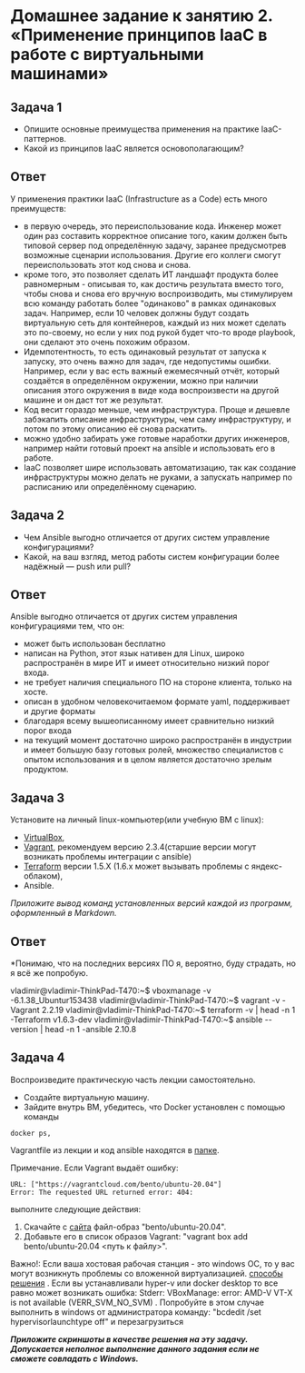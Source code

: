 
# Домашнее задание к занятию 2. «Применение принципов IaaC в работе с виртуальными машинами»

## Задача 1

- Опишите основные преимущества применения на практике IaaC-паттернов.
- Какой из принципов IaaC является основополагающим?

## Ответ
У применения практики IaaC (Infrastructure as a Code) есть много преимуществ:
- в первую очередь, это переиспользование кода. Инженер может один раз составить корректное описание того, каким должен быть типовой сервер под определённую задачу, заранее предусмотрев возможные сценарии использования. Другие его коллеги смогут переиспользовать этот код снова и снова.
- кроме того, это позволяет сделать ИТ ландшафт продукта более равномерным - описывая то, как достичь результата вместо того, чтобы снова и снова его вручную воспроизводить, мы стимулируем всю команду работать более "одинаково" в рамках одинаковых задач. Например, если 10 человек должны будут создать виртуальную сеть для контейнеров, каждый из них может сделать это по-своему, но если у них под рукой будет что-то вроде playbook, они сделают это очень похожим образом.
- Идемпотентность, то есть одинаковый результат от запуска к запуску, это очень важно для задач, где недопустимы ошибки. Например, если у вас есть важный ежемесячный отчёт, который создаётся в определённом окружении, можно при наличии описания этого окружения в виде кода воспроизвести на другой машине и он даст тот же результат.
- Код весит гораздо меньше, чем инфраструктура. Проще и дешевле забэкапить описание инфраструктуры, чем саму инфраструктуру, и потом по этому описанию её снова раскатить.
- можно удобно забирать уже готовые наработки других инженеров, например найти готовый проект на ansible и использовать его в работе.
- IaaC позволяет шире использовать автоматизацию, так как создание инфраструктуры можно делать не руками, а запускать например по расписанию или определённому сценарию.


## Задача 2

- Чем Ansible выгодно отличается от других систем управление конфигурациями?
- Какой, на ваш взгляд, метод работы систем конфигурации более надёжный — push или pull?

## Ответ

Ansible выгодно отличается от других систем управления конфигурациями тем, что он:
- может быть использован бесплатно
- написан на Python, этот язык нативен для Linux, широко распространён в мире ИТ и имеет относительно низкий порог входа.
- не требует наличия специального ПО на стороне клиента, только на хосте.
- описан в удобном человекочитаемом формате yaml, поддерживает и другие форматы
- благодаря всему вышеописанному имеет сравнительно низкий порог входа
- на текущий момент достаточно широко распространён в индустрии и имеет большую базу готовых ролей, множество специалистов с опытом использования и в целом является достаточно зрелым продуктом.


## Задача 3

Установите на личный linux-компьютер(или учебную ВМ с linux):

- [VirtualBox](https://www.virtualbox.org/),
- [Vagrant](https://github.com/netology-code/devops-materials), рекомендуем версию 2.3.4(старшие версии могут возникать проблемы интеграции с ansible)
- [Terraform](https://github.com/netology-code/devops-materials/blob/master/README.md)  версии 1.5.Х (1.6.х может вызывать проблемы с яндекс-облаком),
- Ansible.

*Приложите вывод команд установленных версий каждой из программ, оформленный в Markdown.*

## Ответ

*Понимаю, что на последних версиях ПО я, вероятно, буду страдать, но я всё же попробую.

vladimir@vladimir-ThinkPad-T470:~$ vboxmanage -v
-6.1.38_Ubuntur153438
vladimir@vladimir-ThinkPad-T470:~$ vagrant -v
-Vagrant 2.2.19
vladimir@vladimir-ThinkPad-T470:~$ terraform -v | head -n 1
-Terraform v1.6.3-dev
vladimir@vladimir-ThinkPad-T470:~$ ansible --version | head -n 1
-ansible 2.10.8


## Задача 4 

Воспроизведите практическую часть лекции самостоятельно.

- Создайте виртуальную машину.
- Зайдите внутрь ВМ, убедитесь, что Docker установлен с помощью команды
```
docker ps,
```
Vagrantfile из лекции и код ansible находятся в [папке](https://github.com/netology-code/virt-homeworks/tree/virt-11/05-virt-02-iaac/src).

Примечание. Если Vagrant выдаёт ошибку:
```
URL: ["https://vagrantcloud.com/bento/ubuntu-20.04"]     
Error: The requested URL returned error: 404:
```

выполните следующие действия:

1. Скачайте с [сайта](https://app.vagrantup.com/bento/boxes/ubuntu-20.04) файл-образ "bento/ubuntu-20.04".
2. Добавьте его в список образов Vagrant: "vagrant box add bento/ubuntu-20.04 <путь к файлу>".

Важно!: Если ваша хостовая рабочая станция - это windows ОС, то у вас могут возникнуть проблемы со вложенной виртуализацией.  [способы решения](https://www.comss.ru/page.php?id=7726)  . Если вы устанавливали hyper-v или docker desktop то  все равно может возникать ошибка: Stderr: VBoxManage: error: AMD-V VT-X is not available (VERR_SVM_NO_SVM) . Попробуйте в этом случае выполнить в windows от администратора команду: "bcdedit /set hypervisorlaunchtype off" и перезагрузиться

***Приложите скриншоты в качестве решения на эту задачу. Допускается неполное выполнение данного задания если не сможете совладать с Windows.*** 

